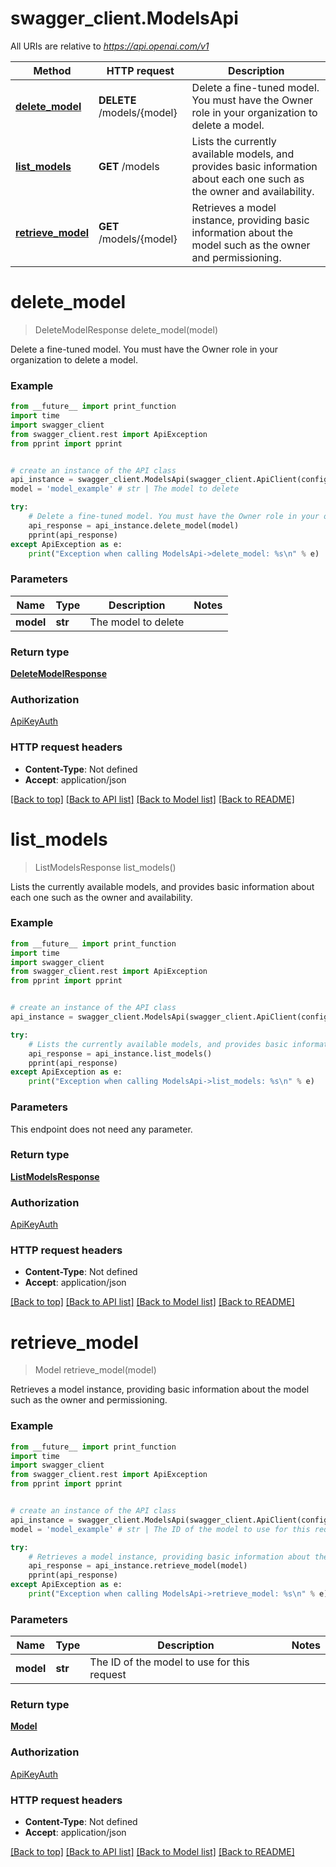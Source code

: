 # swagger_client.ModelsApi

All URIs are relative to *https://api.openai.com/v1*

Method | HTTP request | Description
------------- | ------------- | -------------
[**delete_model**](ModelsApi.md#delete_model) | **DELETE** /models/{model} | Delete a fine-tuned model. You must have the Owner role in your organization to delete a model.
[**list_models**](ModelsApi.md#list_models) | **GET** /models | Lists the currently available models, and provides basic information about each one such as the owner and availability.
[**retrieve_model**](ModelsApi.md#retrieve_model) | **GET** /models/{model} | Retrieves a model instance, providing basic information about the model such as the owner and permissioning.

# **delete_model**
> DeleteModelResponse delete_model(model)

Delete a fine-tuned model. You must have the Owner role in your organization to delete a model.

### Example
```python
from __future__ import print_function
import time
import swagger_client
from swagger_client.rest import ApiException
from pprint import pprint


# create an instance of the API class
api_instance = swagger_client.ModelsApi(swagger_client.ApiClient(configuration))
model = 'model_example' # str | The model to delete

try:
    # Delete a fine-tuned model. You must have the Owner role in your organization to delete a model.
    api_response = api_instance.delete_model(model)
    pprint(api_response)
except ApiException as e:
    print("Exception when calling ModelsApi->delete_model: %s\n" % e)
```

### Parameters

Name | Type | Description  | Notes
------------- | ------------- | ------------- | -------------
 **model** | **str**| The model to delete | 

### Return type

[**DeleteModelResponse**](DeleteModelResponse.md)

### Authorization

[ApiKeyAuth](../README.md#ApiKeyAuth)

### HTTP request headers

 - **Content-Type**: Not defined
 - **Accept**: application/json

[[Back to top]](#) [[Back to API list]](../README.md#documentation-for-api-endpoints) [[Back to Model list]](../README.md#documentation-for-models) [[Back to README]](../README.md)

# **list_models**
> ListModelsResponse list_models()

Lists the currently available models, and provides basic information about each one such as the owner and availability.

### Example
```python
from __future__ import print_function
import time
import swagger_client
from swagger_client.rest import ApiException
from pprint import pprint


# create an instance of the API class
api_instance = swagger_client.ModelsApi(swagger_client.ApiClient(configuration))

try:
    # Lists the currently available models, and provides basic information about each one such as the owner and availability.
    api_response = api_instance.list_models()
    pprint(api_response)
except ApiException as e:
    print("Exception when calling ModelsApi->list_models: %s\n" % e)
```

### Parameters
This endpoint does not need any parameter.

### Return type

[**ListModelsResponse**](ListModelsResponse.md)

### Authorization

[ApiKeyAuth](../README.md#ApiKeyAuth)

### HTTP request headers

 - **Content-Type**: Not defined
 - **Accept**: application/json

[[Back to top]](#) [[Back to API list]](../README.md#documentation-for-api-endpoints) [[Back to Model list]](../README.md#documentation-for-models) [[Back to README]](../README.md)

# **retrieve_model**
> Model retrieve_model(model)

Retrieves a model instance, providing basic information about the model such as the owner and permissioning.

### Example
```python
from __future__ import print_function
import time
import swagger_client
from swagger_client.rest import ApiException
from pprint import pprint


# create an instance of the API class
api_instance = swagger_client.ModelsApi(swagger_client.ApiClient(configuration))
model = 'model_example' # str | The ID of the model to use for this request

try:
    # Retrieves a model instance, providing basic information about the model such as the owner and permissioning.
    api_response = api_instance.retrieve_model(model)
    pprint(api_response)
except ApiException as e:
    print("Exception when calling ModelsApi->retrieve_model: %s\n" % e)
```

### Parameters

Name | Type | Description  | Notes
------------- | ------------- | ------------- | -------------
 **model** | **str**| The ID of the model to use for this request | 

### Return type

[**Model**](Model.md)

### Authorization

[ApiKeyAuth](../README.md#ApiKeyAuth)

### HTTP request headers

 - **Content-Type**: Not defined
 - **Accept**: application/json

[[Back to top]](#) [[Back to API list]](../README.md#documentation-for-api-endpoints) [[Back to Model list]](../README.md#documentation-for-models) [[Back to README]](../README.md)

